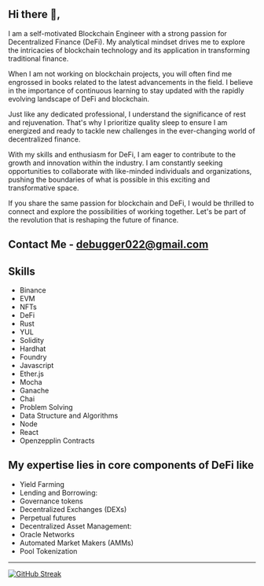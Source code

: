 ## Hi there 👋,           
I am a self-motivated Blockchain Engineer with a strong passion for Decentralized Finance (DeFi). My analytical mindset drives me to explore the intricacies of blockchain technology and its application in transforming traditional finance.

When I am not working on blockchain projects, you will often find me engrossed in books related to the latest advancements in the field. I believe in the importance of continuous learning to stay updated with the rapidly evolving landscape of DeFi and blockchain.

Just like any dedicated professional, I understand the significance of rest and rejuvenation. That's why I prioritize quality sleep to ensure I am energized and ready to tackle new challenges in the ever-changing world of decentralized finance.

With my skills and enthusiasm for DeFi, I am eager to contribute to the growth and innovation within the industry. I am constantly seeking opportunities to collaborate with like-minded individuals and organizations, pushing the boundaries of what is possible in this exciting and transformative space.

If you share the same passion for blockchain and DeFi, I would be thrilled to connect and explore the possibilities of working together. Let's be part of the revolution that is reshaping the future of finance.

## Contact Me - debugger022@gmail.com

## Skills
- Binance
- EVM
- NFTs
- DeFi
- Rust
- YUL
- Solidity
- Hardhat
- Foundry
- Javascript
- Ether.js
- Mocha
- Ganache
- Chai
- Problem Solving
- Data Structure and Algorithms
- Node
- React
- Openzepplin Contracts

## My expertise lies in core components of DeFi like
- Yield Farming
- Lending and Borrowing:
- Governance tokens
- Decentralized Exchanges (DEXs)
- Perpetual futures
- Decentralized Asset Management:
- Oracle Networks
- Automated Market Makers (AMMs)
- Pool Tokenization

---
[![GitHub Streak](https://streak-stats.demolab.com/?user=Debugger022&theme=prussian)](https://git.io/streak-stats)
